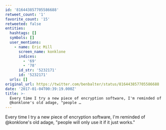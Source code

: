 ```yaml
---
id: '816443857705586688'
retweet_count: '1'
favorite_count: '15'
retweeted: false
entities:
  hashtags: []
  symbols: []
  user_mentions:
    - name: Eric Mill
      screen_name: konklone
      indices:
        - '69'
        - '78'
      id_str: '5232171'
      id: '5232171'
  urls: []
original_url: https://twitter.com/benbalter/status/816443857705586688
date: '2017-01-04T00:39:19.000Z'
title: >-
  Every time I try a new piece of encryption software, I'm reminded of
  @konklone's old adage, "people …
---
```


Every time I try a new piece of encryption software, I'm reminded of @konklone's old adage, "people will only use it if it just works."